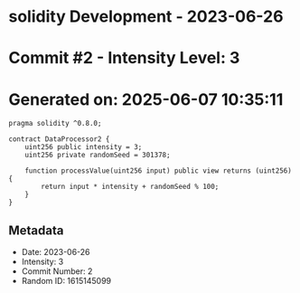 ﻿# solidity Development - 2023-06-26
# Commit #2 - Intensity Level: 3
# Generated on: 2025-06-07 10:35:11
```solidity
pragma solidity ^0.8.0;

contract DataProcessor2 {
    uint256 public intensity = 3;
    uint256 private randomSeed = 301378;

    function processValue(uint256 input) public view returns (uint256) {
        return input * intensity + randomSeed % 100;
    }
}
```
## Metadata
- Date: 2023-06-26
- Intensity: 3
- Commit Number: 2
- Random ID: 1615145099
